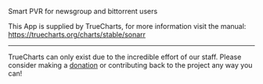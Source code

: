 Smart PVR for newsgroup and bittorrent users

This App is supplied by TrueCharts, for more information visit the manual: https://truecharts.org/charts/stable/sonarr

---

TrueCharts can only exist due to the incredible effort of our staff.
Please consider making a [donation](https://truecharts.org/docs/about/sponsor) or contributing back to the project any way you can!
